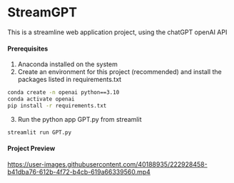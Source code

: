 # StreamGPT
This is a streamline web application project, using the chatGPT openAI API 

#### Prerequisites 
1. Anaconda installed on the system 
2. Create an environment for this project (recommended) and install the packages listed in requirements.txt 
```bash 
conda create -n openai python==3.10 
conda activate openai 
pip install -r requirements.txt 
``` 
3. Run the python app GPT.py from streamlit
```bash
streamlit run GPT.py
```

#### Project Preview 
https://user-images.githubusercontent.com/40188935/222928458-b41dba76-612b-4f72-b4cb-619a66339560.mp4

